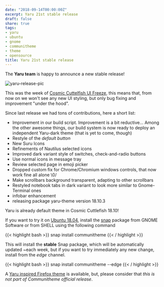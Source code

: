 ```yaml
---
date: "2018-09-14T00:00:00Z"
excerpt: Yaru 21st stable release
draft: false
share: true
tags:
- yaru
- ubuntu
- gnome
- communitheme
- theme
- opensource
title: Yaru 21st stable release
---
```


The **Yaru team** is happy to announce a new stable release!

![yaru-release-pic](/images/ubuntu-yaru.png)

This was the week of [Cosmic Cuttelfish UI Freeze](https://wiki.ubuntu.com/CosmicCuttlefish/ReleaseSchedule), this means that, from now on we won't see any new UI styling, but only bug fixing and improvement "under the hood".

Since last release we had tons of contributions, here a short list:

- Improvement in our build script. Improvement is a bit reductive... Among the other awesome things, our build system is now ready to deploy an independent Yaru-dark theme (that is yet to come, though)
- Restyle of the *default button*
- New Suru Icons
- Refinements of Nautilus selected icons
- Improved dark variant style of switches, check-and-radio buttons
- Use normal icons in message tray
- Review selected page in emoji picker
- Dropped custom fix for Chrome/Chromium windows controls, that now work fine all alone \0/
- Make scrollbars background transparent, adapting to other scrollbars
- Restyled notebook tabs in dark variant to look more similar to Gnome-Terminal ones
- infobar enhancement
- releasing package yaru-theme version 18.10.3


Yaru is already default theme in Cosmic Cuttlefish 18.10!

If you want to try it on [Ubuntu 18.04](https://www.ubuntu.com/download/desktop), install the [snap](https://snapcraft.io/communitheme) package from GNOME Software or from SHELL using the following command

{{< highlight bash >}}
snap install communitheme
{{< / highlight >}}

This will install the **stable** Snap package, which will be automatically updated ~each week, but if you want to try immediately any new change, install from the *edge* channel.

{{< highlight bash >}}
snap install communitheme --edge
{{< / highlight >}}


A [Yaru inspired Firefox theme](https://color.firefox.com/?theme=XQAAAALtAAAAAAAAAABBKYhm849SCiazH1KEGccwS-xNVAWBveAusLC2VAlvlSjJ6UJSeqAgCYbdwa_-rV70IROd68eEot6ey6DBD6clRBXp1e7Wbm3jkhhZsTB6iGtxUNA9rD_f7WkYu4v4RFB_XR74DFyPAFWYVQkUMNbL2Mo2sQa9jDMc35kqQOoJm4_aT6Dkc9xrEV6O_-5hkDwOlMzIcFLFRtRxRaGEyH-y4Be72Vgc9j_f_vkOgA) is available, but, please consider that *this is not part of Communitheme official release*.
